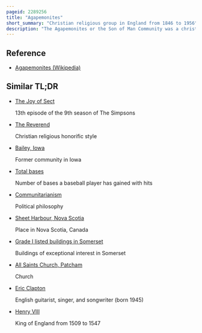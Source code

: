```yaml
---
pageid: 2289256
title: "Agapemonites"
short_summary: "Christian religious group in England from 1846 to 1956"
description: "The Agapemonites or the Son of Man Community was a christian religious Group or Sect that existed in England from 1846 to 1956. It was named from greek Agapemone meaning the Abode of Love. The Agapemone Community was founded in Spaxton somerset by the Reverend Henry Prince. The Sect also built a Church in upper Clapton London and Briefly had Bases in Stoke-By-Clare in suffolk Brighton and Weymouth."
---
```


## Reference

- [Agapemonites (Wikipedia)](https://en.wikipedia.org/?curid=2289256)

## Similar TL;DR

- [The Joy of Sect](/tldr/en/the-joy-of-sect)

  13th episode of the 9th season of The Simpsons

- [The Reverend](/tldr/en/the-reverend)

  Christian religious honorific style

- [Bailey, Iowa](/tldr/en/bailey-iowa)

  Former community in Iowa

- [Total bases](/tldr/en/total-bases)

  Number of bases a baseball player has gained with hits

- [Communitarianism](/tldr/en/communitarianism)

  Political philosophy

- [Sheet Harbour, Nova Scotia](/tldr/en/sheet-harbour-nova-scotia)

  Place in Nova Scotia, Canada

- [Grade I listed buildings in Somerset](/tldr/en/grade-i-listed-buildings-in-somerset)

  Buildings of exceptional interest in Somerset

- [All Saints Church, Patcham](/tldr/en/all-saints-church-patcham)

  Church

- [Eric Clapton](/tldr/en/eric-clapton)

  English guitarist, singer, and songwriter (born 1945)

- [Henry VIII](/tldr/en/henry-viii)

  King of England from 1509 to 1547

